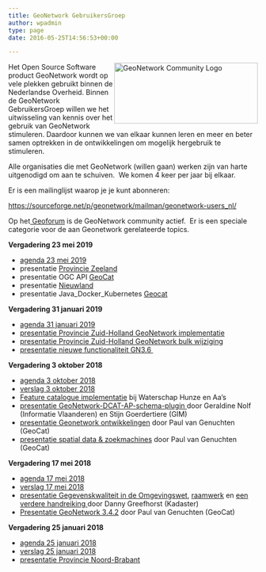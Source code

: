 ```yaml
---
title: GeoNetwork GebruikersGroep
author: wpadmin
type: page
date: 2016-05-25T14:56:53+00:00

---
```

<img loading="lazy" class="size-full wp-image-1110" src="/wp-content/uploads/2016/01/geonetwork-logo.gif" alt="GeoNetwork Community Logo" width="290" height="123" align="right" />Het Open Source Software product GeoNetwork wordt op vele plekken gebruikt binnen de Nederlandse Overheid. Binnen de GeoNetwork GebruikersGroep willen we het uitwisseling van kennis over het gebruik van GeoNetwork stimuleren. Daardoor kunnen we van elkaar kunnen leren en meer en beter samen optrekken in de ontwikkelingen om mogelijk hergebruik te stimuleren.

<p style="text-align: left;">
  Alle organisaties die met GeoNetwork (willen gaan) werken zijn van harte uitgenodigd om aan te schuiven.  We komen 4 keer per jaar bij elkaar.
</p>

Er is een mailinglijst waarop je je kunt abonneren:

<https://sourceforge.net/p/geonetwork/mailman/geonetwork-users_nl/>

Op het[ Geoforum][1] is de GeoNetwork community actief.  Er is een speciale categorie voor de aan Geonetwork gerelateerde topics.

**Vergadering 23 mei 2019**

  * [agenda 23 mei 2019][2]
  * presentatie [Provincie Zeeland][3]
  * presentatie OGC API [GeoCat][4]
  * presentatie [Nieuwland][5]
  * presentatie Java\_Docker\_Kubernetes [Geocat][6]

**Vergadering 31 januari 2019**

  * [agenda 31 januari 2019][7]
  * [presentatie Provincie Zuid-Holland GeoNetwork implementatie][8]
  * [presentatie Provincie Zuid-Holland GeoNetwork bulk wijziging][9]
  * [presentatie nieuwe functionaliteit GN3.6 ][10]

**Vergadering 3 oktober 2018**

  * [agenda 3 oktober 2018][11]
  * [verslag 3 oktober 2018][12]
  * [Feature catalogue implementatie][13] bij Waterschap Hunze en Aa&#8217;s
  * [presentatie GeoNetwork-DCAT-AP-schema-plugin ][14]door Geraldine Nolf (Informatie Vlaanderen) en Stijn Goerdertiere (GIM)
  * [presentatie Geonetwork ontwikkelingen][15] door Paul van Genuchten (GeoCat)
  * [presentatie spatial data & zoekmachines][16] door Paul van Genuchten (GeoCat)

**Vergadering 17 mei 2018**

  * [agenda 17 mei 2018][17]
  * [verslag 17 mei 2018][18]
  * [presentatie Gegevenskwaliteit in de Omgevingswet][19], [raamwerk][20] en [een verdere handreiking ][21]door Danny Greefhorst (Kadaster)
  * [Presentatie GeoNetwork 3.4.2][22] door Paul van Genuchten (GeoCat)

**Vergadering 25 januari 2018**

  * [agenda 25 januari 2018][23]
  * [verslag 25 januari 2018][24]
  * [presentatie Provincie Noord-Brabant][25]

 [1]: https://forum.pdok.nl/c/applicaties-en-diensten/geonetwork
 [2]: http://pdok.nl/documents/1901824/2040636/geonetwork_agenda_gebruikersgroep_2019-05-23.docx/b34b2c7d-3c8c-5227-f180-5bb9bcf73bf1?t=1561380358483
 [3]: http://pdok.nl/documents/1901824/2040636/2019-05-23_GeoNetwork_user_meeting_Elroy.pdf/c97fb6df-2525-452f-95ff-665c2ad9b139?t=1561379998246
 [4]: http://pdok.nl/documents/1901824/2040636/presentatie_gn-usergroup-may-2019_Paul.pdf/325cfccc-e145-3c0f-dbe2-ea18243a8588?t=1561380030997
 [5]: http://pdok.nl/documents/1901824/2040636/GeonetworkEnWGP-mei2019.pdf/29fbdc15-0a20-ec22-cb85-432af364b413?t=1561380128990
 [6]: http://pdok.nl/documents/1901824/2040636/Presentatie_Java_Docker_Kubernetes_OpenShiftatISRIC.pdf/1dd96157-45d3-cc91-8b5a-1776e12bf885?t=1561380205875
 [7]: http://pdok.nl/documents/1901824/2040636/geonetwork_agenda_gebruikersgroep_2019-01-31_def.docx/315bc604-31bf-d36e-42e3-398823bb884e?download=true
 [8]: http://pdok.nl/documents/1901824/2040636/Provincie+Zuid-Holland+GeoNetwork+implementatie.pptx/3048b77e-2d60-31ba-e0b2-630f9e62a9c8?download=true
 [9]: http://pdok.nl/documents/1901824/2040636/Provincie+Zuid-Holland+GeoNetwork+bulk+wijziging.pptx/0fbd0701-0054-2de4-82e5-ae38dc1b31aa?download=true
 [10]: http://pdok.nl/documents/1901824/2040636/nieuwe+functionaliteit+GN3.6+.pdf/a1aa8bdb-d1fc-7529-6af2-2292ce8348fa?download=true
 [11]: http://pdok.nl/documents/1901824/2040636/geonetwork_agenda_gebruikersgroep_2018-10-03_def.docx/5b1a1da4-dff7-c46c-03e2-9c54bdd36ab5
 [12]: http://pdok.nl/documents/1901824/2040636/geonetwork_verslag_+gebruikersgroep_2018-10-03_def.pdf/f88918c3-fb51-209f-46ca-fe858818d408?download=true
 [13]: http://pdok.nl/documents/1901824/2040636/Hunze+en+Aas+feature+catalog.docx/b25f77a9-6e49-ae92-3b2a-1b7a48aeff64
 [14]: http://pdok.nl/documents/1901824/2040636/GIM+GeoNetwork-DCAT-AP-schema-plugin_v0.04.pptx/6bbfc601-c7c6-a515-e13c-b3f767c1731d
 [15]: http://pdok.nl/documents/1901824/2040636/GN+ontwikkelingen+presentatie+GeoCat.pdf/342c74fd-2a03-bcdf-b7c3-6c98ab435df2
 [16]: http://pdok.nl/documents/1901824/2040636/spatialdata%26searchengines-gn-ug-nl.pdf/779c32ab-1557-ab01-605a-2dede88da0e3
 [17]: https://www.pdok.nl/documents/1901824/2040636/geonetwork_agenda_gebruikersgroep_2018-05-17_def1.pdf/c2e3f937-e6e9-1dd3-f3e3-695e029d985d?t=1556008968333
 [18]: http://pdok.nl/documents/1901824/2040636/geonetwork_verslag_+gebruikersgroep_2018-05-17_def.docx/0b6fff5b-0a18-d5ec-40cb-8d0d6f7c87ae
 [19]: https://www.pdok.nl/sites/default/files/files/presentatie_geonetwork_gebruikersgroep_20180517.pptx
 [20]: https://www.pdok.nl/sites/default/files/files/geonetwork_presentatie_gegevenskwaliteit_in_de_omgevingswet_1.0.pdf
 [21]: https://www.pdok.nl/sites/default/files/files/geonetwork_presentatie_handreiking_bij_gegevenskwaliteit_in_de_omgevingswet_1.0.pdf
 [22]: https://www.pdok.nl/sites/default/files/files/presentatie_geocat_gnusergroup-rivm-may2018.pdf
 [23]: http://pdok.nl/documents/1901824/2040636/geonetwork_agenda_gebruikersgroep_2018-01-25.docx/1915f110-bd02-f877-867b-d9bf1ab11112?t=1567684069794
 [24]: http://pdok.nl/documents/1901824/2040636/geonetwork_verslag_+gebruikersgroep_2018-01-25_def.pdf/4f569ac7-7457-6f92-d6b4-333241b419c7?t=1567684198331
 [25]: http://pdok.nl/documents/1901824/2040636/geonetwork_presentatie_prov_n_brabant.pdf/4415f0a1-3897-ab09-89f7-7bc8ae8295f7?t=1567684265424